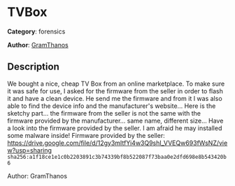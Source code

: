 # TVBox


**Category**: forensics

**Author**: [GramThanos](https://github.com/GramThanos)

## Description

We bought a nice, cheap TV Box from an online marketplace. To make sure it was safe for use, I asked for the firmware from the seller in order to flash it and have a clean device.
He send me the firmware and from it I was also able to find the device info and the manufacturer's website...
Here is the sketchy part... the firmware from the seller is not the same with the firmware provided by the manufacturer... same name, different size...
Have a look into the firmware provided by the seller. I am afraid he may installed some malware inside!
Firmware provided by the seller: https://drive.google.com/file/d/12gy3mItfYi4w3Q9shI_VVEQw693fWsNZ/view?usp=sharing `sha256:a1f18ce1e1c0b2203891c3b74339bf8b522087f73baa0e2dfd698e8b543420b6`


Author: GramThanos


